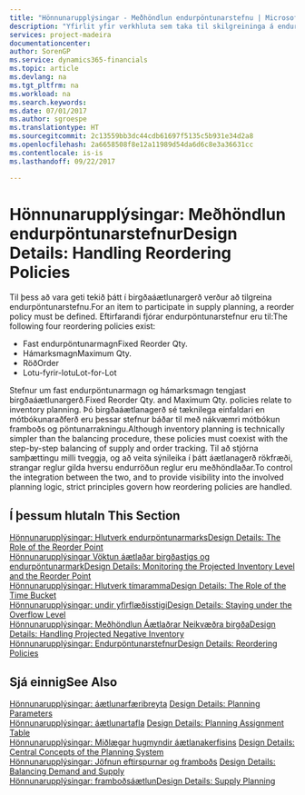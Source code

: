 ```yaml
---
title: "Hönnunarupplýsingar - Meðhöndlun endurpöntunarstefnu | Microsoft Docs"
description: "Yfirlit yfir verkhluta sem taka til skilgreininga á endurpöntunarstefnu í framboðsáætlun."
services: project-madeira
documentationcenter: 
author: SorenGP
ms.service: dynamics365-financials
ms.topic: article
ms.devlang: na
ms.tgt_pltfrm: na
ms.workload: na
ms.search.keywords: 
ms.date: 07/01/2017
ms.author: sgroespe
ms.translationtype: HT
ms.sourcegitcommit: 2c13559bb3dc44cdb61697f5135c5b931e34d2a8
ms.openlocfilehash: 2a6658508f8e12a11989d54da6d6c8e3a36631cc
ms.contentlocale: is-is
ms.lasthandoff: 09/22/2017

---
```

# <a name="design-details-handling-reordering-policies"></a><span data-ttu-id="f1bd7-103">Hönnunarupplýsingar: Meðhöndlun endurpöntunarstefnur</span><span class="sxs-lookup"><span data-stu-id="f1bd7-103">Design Details: Handling Reordering Policies</span></span>
<span data-ttu-id="f1bd7-104">Til þess að vara geti tekið þátt í birgðaáætlunargerð verður að tilgreina endurpöntunarstefnu.</span><span class="sxs-lookup"><span data-stu-id="f1bd7-104">For an item to participate in supply planning, a reorder policy must be defined.</span></span> <span data-ttu-id="f1bd7-105">Eftirfarandi fjórar endurpöntunarstefnur eru til:</span><span class="sxs-lookup"><span data-stu-id="f1bd7-105">The following four reordering policies exist:</span></span>  
  
* <span data-ttu-id="f1bd7-106">Fast endurpöntunarmagn</span><span class="sxs-lookup"><span data-stu-id="f1bd7-106">Fixed Reorder Qty.</span></span>  
* <span data-ttu-id="f1bd7-107">Hámarksmagn</span><span class="sxs-lookup"><span data-stu-id="f1bd7-107">Maximum Qty.</span></span>  
* <span data-ttu-id="f1bd7-108">Röð</span><span class="sxs-lookup"><span data-stu-id="f1bd7-108">Order</span></span>  
* <span data-ttu-id="f1bd7-109">Lotu-fyrir-lotu</span><span class="sxs-lookup"><span data-stu-id="f1bd7-109">Lot-for-Lot</span></span>  
  
<span data-ttu-id="f1bd7-110">Stefnur um fast endurpöntunarmagn og hámarksmagn tengjast birgðaáætlunargerð.</span><span class="sxs-lookup"><span data-stu-id="f1bd7-110">Fixed Reorder Qty. and Maximum Qty. policies relate to inventory planning.</span></span> <span data-ttu-id="f1bd7-111">Þó birgðaáætlanagerð sé tæknilega einfaldari en mótbókunaraðferð eru þessar stefnur báðar til með nákvæmri mótbókun framboðs og pöntunarrakningu.</span><span class="sxs-lookup"><span data-stu-id="f1bd7-111">Although inventory planning is technically simpler than the balancing procedure, these policies must coexist with the step-by-step balancing of supply and order tracking.</span></span> <span data-ttu-id="f1bd7-112">Til að stjórna samþættingu milli tveggja, og að veita sýnileika í þátt áætlanagerð rökfræði, strangar reglur gilda hversu endurröðun reglur eru meðhöndlaðar.</span><span class="sxs-lookup"><span data-stu-id="f1bd7-112">To control the integration between the two, and to provide visibility into the involved planning logic, strict principles govern how reordering policies are handled.</span></span>  
  
## <a name="in-this-section"></a><span data-ttu-id="f1bd7-113">Í þessum hluta</span><span class="sxs-lookup"><span data-stu-id="f1bd7-113">In This Section</span></span>  
[<span data-ttu-id="f1bd7-114">Hönnunarupplýsingar: Hlutverk endurpöntunarmarks</span><span class="sxs-lookup"><span data-stu-id="f1bd7-114">Design Details: The Role of the Reorder Point</span></span>](design-details-the-role-of-the-reorder-point.md)  
[<span data-ttu-id="f1bd7-115">Hönnunarupplýsingar Vöktun áætlaðar birgðastigs og endurpöntunarmark</span><span class="sxs-lookup"><span data-stu-id="f1bd7-115">Design Details: Monitoring the Projected Inventory Level and the Reorder Point</span></span>](design-details-monitoring-the-projected-inventory-level-and-the-reorder-point.md)  
[<span data-ttu-id="f1bd7-116">Hönnunarupplýsingar: Hlutverk tímaramma</span><span class="sxs-lookup"><span data-stu-id="f1bd7-116">Design Details: The Role of the Time Bucket</span></span>](design-details-the-role-of-the-time-bucket.md)  
[<span data-ttu-id="f1bd7-117">Hönnunarupplýsingar: undir yfirflæðisstigi</span><span class="sxs-lookup"><span data-stu-id="f1bd7-117">Design Details: Staying under the Overflow Level</span></span>](design-details-staying-under-the-overflow-level.md)  
[<span data-ttu-id="f1bd7-118">Hönnunarupplýsingar: Meðhöndlun Áætlaðrar Neikvæðra birgða</span><span class="sxs-lookup"><span data-stu-id="f1bd7-118">Design Details: Handling Projected Negative Inventory</span></span>](design-details-handling-projected-negative-inventory.md)  
[<span data-ttu-id="f1bd7-119">Hönnunarupplýsingar: Endurpöntunarstefnur</span><span class="sxs-lookup"><span data-stu-id="f1bd7-119">Design Details: Reordering Policies</span></span>](design-details-reordering-policies.md)  
  
## <a name="see-also"></a><span data-ttu-id="f1bd7-120">Sjá einnig</span><span class="sxs-lookup"><span data-stu-id="f1bd7-120">See Also</span></span>  
<span data-ttu-id="f1bd7-121">[Hönnunarupplýsingar: áætlunarfæribreyta](design-details-planning-parameters.md) </span><span class="sxs-lookup"><span data-stu-id="f1bd7-121">[Design Details: Planning Parameters](design-details-planning-parameters.md) </span></span>  
<span data-ttu-id="f1bd7-122">[Hönnunarupplýsingar: áætlunartafla](design-details-planning-assignment-table.md) </span><span class="sxs-lookup"><span data-stu-id="f1bd7-122">[Design Details: Planning Assignment Table](design-details-planning-assignment-table.md) </span></span>  
<span data-ttu-id="f1bd7-123">[Hönnunarupplýsingar: Miðlægar hugmyndir áætlanakerfisins](design-details-central-concepts-of-the-planning-system.md) </span><span class="sxs-lookup"><span data-stu-id="f1bd7-123">[Design Details: Central Concepts of the Planning System](design-details-central-concepts-of-the-planning-system.md) </span></span>  
<span data-ttu-id="f1bd7-124">[Hönnunarupplýsingar: Jöfnun eftirspurnar og framboðs](design-details-balancing-demand-and-supply.md) </span><span class="sxs-lookup"><span data-stu-id="f1bd7-124">[Design Details: Balancing Demand and Supply](design-details-balancing-demand-and-supply.md) </span></span>  
[<span data-ttu-id="f1bd7-125">Hönnunarupplýsingar: framboðsáætlun</span><span class="sxs-lookup"><span data-stu-id="f1bd7-125">Design Details: Supply Planning</span></span>](design-details-supply-planning.md)
